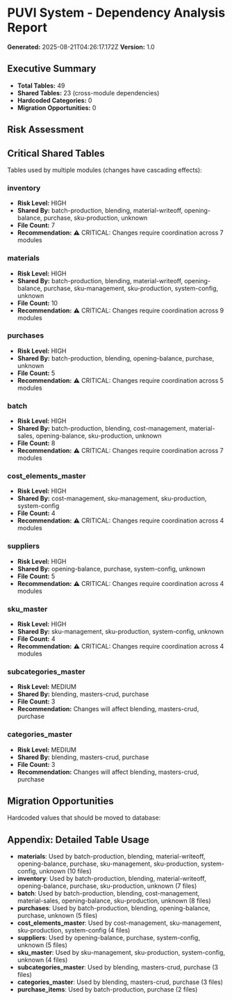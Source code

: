 # PUVI System - Dependency Analysis Report

**Generated:** 2025-08-21T04:26:17.172Z
**Version:** 1.0

## Executive Summary

- **Total Tables:** 49
- **Shared Tables:** 23 (cross-module dependencies)
- **Hardcoded Categories:** 0
- **Migration Opportunities:** 0

## Risk Assessment

## Critical Shared Tables

Tables used by multiple modules (changes have cascading effects):

### inventory
- **Risk Level:** HIGH
- **Shared By:** batch-production, blending, material-writeoff, opening-balance, purchase, sku-production, unknown
- **File Count:** 7
- **Recommendation:** ⚠️ CRITICAL: Changes require coordination across 7 modules

### materials
- **Risk Level:** HIGH
- **Shared By:** batch-production, blending, material-writeoff, opening-balance, purchase, sku-management, sku-production, system-config, unknown
- **File Count:** 10
- **Recommendation:** ⚠️ CRITICAL: Changes require coordination across 9 modules

### purchases
- **Risk Level:** HIGH
- **Shared By:** batch-production, blending, opening-balance, purchase, unknown
- **File Count:** 5
- **Recommendation:** ⚠️ CRITICAL: Changes require coordination across 5 modules

### batch
- **Risk Level:** HIGH
- **Shared By:** batch-production, blending, cost-management, material-sales, opening-balance, sku-production, unknown
- **File Count:** 8
- **Recommendation:** ⚠️ CRITICAL: Changes require coordination across 7 modules

### cost_elements_master
- **Risk Level:** HIGH
- **Shared By:** cost-management, sku-management, sku-production, system-config
- **File Count:** 4
- **Recommendation:** ⚠️ CRITICAL: Changes require coordination across 4 modules

### suppliers
- **Risk Level:** HIGH
- **Shared By:** opening-balance, purchase, system-config, unknown
- **File Count:** 5
- **Recommendation:** ⚠️ CRITICAL: Changes require coordination across 4 modules

### sku_master
- **Risk Level:** HIGH
- **Shared By:** sku-management, sku-production, system-config, unknown
- **File Count:** 4
- **Recommendation:** ⚠️ CRITICAL: Changes require coordination across 4 modules

### subcategories_master
- **Risk Level:** MEDIUM
- **Shared By:** blending, masters-crud, purchase
- **File Count:** 3
- **Recommendation:** Changes will affect blending, masters-crud, purchase

### categories_master
- **Risk Level:** MEDIUM
- **Shared By:** blending, masters-crud, purchase
- **File Count:** 3
- **Recommendation:** Changes will affect blending, masters-crud, purchase

## Migration Opportunities

Hardcoded values that should be moved to database:

## Appendix: Detailed Table Usage

- **materials**: Used by batch-production, blending, material-writeoff, opening-balance, purchase, sku-management, sku-production, system-config, unknown (10 files)
- **inventory**: Used by batch-production, blending, material-writeoff, opening-balance, purchase, sku-production, unknown (7 files)
- **batch**: Used by batch-production, blending, cost-management, material-sales, opening-balance, sku-production, unknown (8 files)
- **purchases**: Used by batch-production, blending, opening-balance, purchase, unknown (5 files)
- **cost_elements_master**: Used by cost-management, sku-management, sku-production, system-config (4 files)
- **suppliers**: Used by opening-balance, purchase, system-config, unknown (5 files)
- **sku_master**: Used by sku-management, sku-production, system-config, unknown (4 files)
- **subcategories_master**: Used by blending, masters-crud, purchase (3 files)
- **categories_master**: Used by blending, masters-crud, purchase (3 files)
- **purchase_items**: Used by batch-production, purchase (2 files)